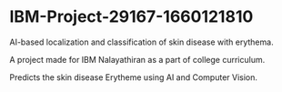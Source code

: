 # IBM-Project-29167-1660121810

AI-based localization and classification of skin disease with erythema.

A project made for IBM Nalayathiran as a part of college curriculum.

Predicts the skin disease Erytheme using AI and Computer Vision.
